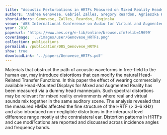 ```yaml
---
title: "Acoustic Perturbations in HRTFs Measured on Mixed Reality Headsets"
authors: 'Andrea Genovese, Gabriel Zalles, Gregory Reardon, Agnieszka Roginska'
shortAuthors: Genovese, Zalles, Reardon, Roginska
venue: 'AES International Conference on Audio for Virtual and Augmented Reality'
year: 2018
paperurl: 'https://www.aes.org/e-lib/online/browse.cfm?elib=19699'
coverImage: '../images/user/Genovese_HRTFs.png'
collection: publications
permalink: /publication/005_Genovese_HRTFs
show: true
downloadLink: '../papers/Genovese_HRTFs.pdf'
---
```


Materials that obstruct the path of acoustic waveforms in free-field to the human ear, may introduce distortions that can modify the natural Head-Related Transfer Functions. In this paper the effect of wearing commercially available Head-Mounted Displays for Mixed and Augmented Reality has been measured via a dummy head mannequin. Such spectral distortions may be relevant for mixed reality environments where real and virtual sounds mix together in the same auditory scene. The analysis revealed that the measured HMDs affected the fine structure of the HRTF (> 3–6 kHz) and also introduced non-negligible distortions in the interaural level difference range mostly at the contralateral ear. Distortion patterns in HRTFs and cue modi?cations are reported and discussed across incidence angles and frequency bands.